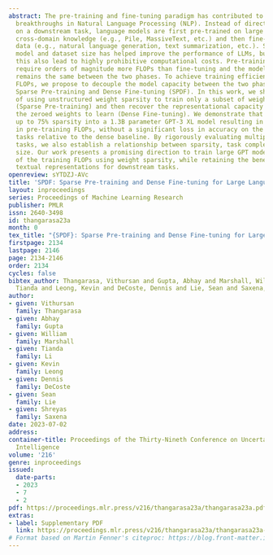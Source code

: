 ```yaml
---
abstract: The pre-training and fine-tuning paradigm has contributed to a number of
  breakthroughs in Natural Language Processing (NLP). Instead of directly training
  on a downstream task, language models are first pre-trained on large datasets with
  cross-domain knowledge (e.g., Pile, MassiveText, etc.) and then fine-tuned on task-specific
  data (e.g., natural language generation, text summarization, etc.). Scaling the
  model and dataset size has helped improve the performance of LLMs, but unfortunately,
  this also lead to highly prohibitive computational costs. Pre-training LLMs often
  require orders of magnitude more FLOPs than fine-tuning and the model capacity often
  remains the same between the two phases. To achieve training efficiency w.r.t training
  FLOPs, we propose to decouple the model capacity between the two phases and introduce
  Sparse Pre-training and Dense Fine-tuning (SPDF). In this work, we show the benefits
  of using unstructured weight sparsity to train only a subset of weights during pre-training
  (Sparse Pre-training) and then recover the representational capacity by allowing
  the zeroed weights to learn (Dense Fine-tuning). We demonstrate that we can induce
  up to 75% sparsity into a 1.3B parameter GPT-3 XL model resulting in a 2.5x reduction
  in pre-training FLOPs, without a significant loss in accuracy on the downstream
  tasks relative to the dense baseline. By rigorously evaluating multiple downstream
  tasks, we also establish a relationship between sparsity, task complexity and dataset
  size. Our work presents a promising direction to train large GPT models at a fraction
  of the training FLOPs using weight sparsity, while retaining the benefits of pre-trained
  textual representations for downstream tasks.
openreview: sYTDZJ-AVc
title: 'SPDF: Sparse Pre-training and Dense Fine-tuning for Large Language Models'
layout: inproceedings
series: Proceedings of Machine Learning Research
publisher: PMLR
issn: 2640-3498
id: thangarasa23a
month: 0
tex_title: "{SPDF}: Sparse Pre-training and Dense Fine-tuning for Large Language Models"
firstpage: 2134
lastpage: 2146
page: 2134-2146
order: 2134
cycles: false
bibtex_author: Thangarasa, Vithursan and Gupta, Abhay and Marshall, William and Li,
  Tianda and Leong, Kevin and DeCoste, Dennis and Lie, Sean and Saxena, Shreyas
author:
- given: Vithursan
  family: Thangarasa
- given: Abhay
  family: Gupta
- given: William
  family: Marshall
- given: Tianda
  family: Li
- given: Kevin
  family: Leong
- given: Dennis
  family: DeCoste
- given: Sean
  family: Lie
- given: Shreyas
  family: Saxena
date: 2023-07-02
address:
container-title: Proceedings of the Thirty-Nineth Conference on Uncertainty in Artificial
  Intelligence
volume: '216'
genre: inproceedings
issued:
  date-parts:
  - 2023
  - 7
  - 2
pdf: https://proceedings.mlr.press/v216/thangarasa23a/thangarasa23a.pdf
extras:
- label: Supplementary PDF
  link: https://proceedings.mlr.press/v216/thangarasa23a/thangarasa23a-supp.pdf
# Format based on Martin Fenner's citeproc: https://blog.front-matter.io/posts/citeproc-yaml-for-bibliographies/
---
```

